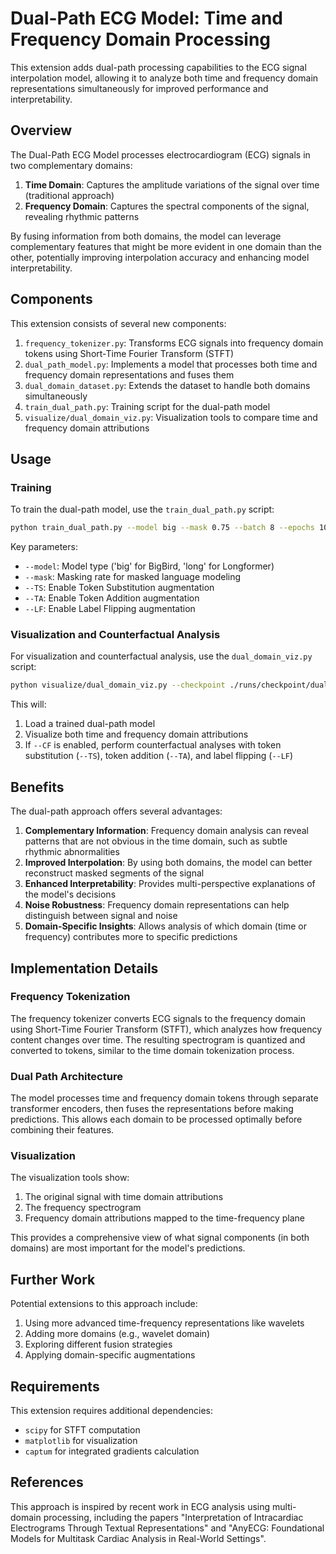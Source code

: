 # Dual-Path ECG Model: Time and Frequency Domain Processing

This extension adds dual-path processing capabilities to the ECG signal interpolation model, allowing it to analyze both time and frequency domain representations simultaneously for improved performance and interpretability.

## Overview

The Dual-Path ECG Model processes electrocardiogram (ECG) signals in two complementary domains:

1. **Time Domain**: Captures the amplitude variations of the signal over time (traditional approach)
2. **Frequency Domain**: Captures the spectral components of the signal, revealing rhythmic patterns

By fusing information from both domains, the model can leverage complementary features that might be more evident in one domain than the other, potentially improving interpolation accuracy and enhancing model interpretability.

## Components

This extension consists of several new components:

1. `frequency_tokenizer.py`: Transforms ECG signals into frequency domain tokens using Short-Time Fourier Transform (STFT)
2. `dual_path_model.py`: Implements a model that processes both time and frequency domain representations and fuses them
3. `dual_domain_dataset.py`: Extends the dataset to handle both domains simultaneously
4. `train_dual_path.py`: Training script for the dual-path model
5. `visualize/dual_domain_viz.py`: Visualization tools to compare time and frequency domain attributions

## Usage

### Training

To train the dual-path model, use the `train_dual_path.py` script:

```bash
python train_dual_path.py --model big --mask 0.75 --batch 8 --epochs 10 --device cuda:0 --lr 1e-4 --warmup 1000 --signal_size 250 --output_dir ./runs/checkpoint/dual_path_big
```

Key parameters:
- `--model`: Model type ('big' for BigBird, 'long' for Longformer)
- `--mask`: Masking rate for masked language modeling
- `--TS`: Enable Token Substitution augmentation
- `--TA`: Enable Token Addition augmentation
- `--LF`: Enable Label Flipping augmentation

### Visualization and Counterfactual Analysis

For visualization and counterfactual analysis, use the `dual_domain_viz.py` script:

```bash
python visualize/dual_domain_viz.py --checkpoint ./runs/checkpoint/dual_path_big/big_1e-4_8_0.75_False_False_False --device cuda:0 --CF --TS --TA --LF --num_samples 5
```

This will:
1. Load a trained dual-path model
2. Visualize both time and frequency domain attributions
3. If `--CF` is enabled, perform counterfactual analyses with token substitution (`--TS`), token addition (`--TA`), and label flipping (`--LF`)

## Benefits

The dual-path approach offers several advantages:

1. **Complementary Information**: Frequency domain analysis can reveal patterns that are not obvious in the time domain, such as subtle rhythmic abnormalities
2. **Improved Interpolation**: By using both domains, the model can better reconstruct masked segments of the signal
3. **Enhanced Interpretability**: Provides multi-perspective explanations of the model's decisions
4. **Noise Robustness**: Frequency domain representations can help distinguish between signal and noise
5. **Domain-Specific Insights**: Allows analysis of which domain (time or frequency) contributes more to specific predictions

## Implementation Details

### Frequency Tokenization

The frequency tokenizer converts ECG signals to the frequency domain using Short-Time Fourier Transform (STFT), which analyzes how frequency content changes over time. The resulting spectrogram is quantized and converted to tokens, similar to the time domain tokenization process.

### Dual Path Architecture

The model processes time and frequency domain tokens through separate transformer encoders, then fuses the representations before making predictions. This allows each domain to be processed optimally before combining their features.

### Visualization

The visualization tools show:
1. The original signal with time domain attributions
2. The frequency spectrogram
3. Frequency domain attributions mapped to the time-frequency plane

This provides a comprehensive view of what signal components (in both domains) are most important for the model's predictions.

## Further Work

Potential extensions to this approach include:
1. Using more advanced time-frequency representations like wavelets
2. Adding more domains (e.g., wavelet domain)
3. Exploring different fusion strategies
4. Applying domain-specific augmentations

## Requirements

This extension requires additional dependencies:
- `scipy` for STFT computation
- `matplotlib` for visualization
- `captum` for integrated gradients calculation

## References

This approach is inspired by recent work in ECG analysis using multi-domain processing, including the papers "Interpretation of Intracardiac Electrograms Through Textual Representations" and "AnyECG: Foundational Models for Multitask Cardiac Analysis in Real-World Settings". 